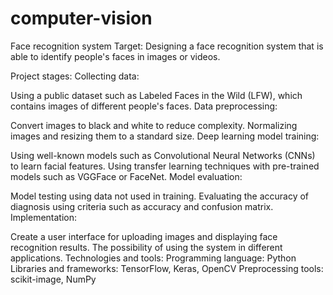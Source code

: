 # computer-vision
Face recognition system
Target:
Designing a face recognition system that is able to identify people's faces in images or videos.

Project stages:
Collecting data:

Using a public dataset such as Labeled Faces in the Wild (LFW), which contains images of different people's faces.
Data preprocessing:

Convert images to black and white to reduce complexity.
Normalizing images and resizing them to a standard size.
Deep learning model training:

Using well-known models such as Convolutional Neural Networks (CNNs) to learn facial features.
Using transfer learning techniques with pre-trained models such as VGGFace or FaceNet.
Model evaluation:

Model testing using data not used in training.
Evaluating the accuracy of diagnosis using criteria such as accuracy and confusion matrix.
Implementation:

Create a user interface for uploading images and displaying face recognition results.
The possibility of using the system in different applications.
Technologies and tools:
Programming language: Python
Libraries and frameworks: TensorFlow, Keras, OpenCV
Preprocessing tools: scikit-image, NumPy
